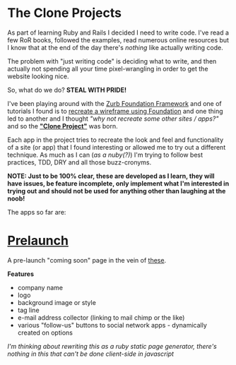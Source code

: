 The Clone Projects
===============

As part of learning Ruby and Rails I decided I need to write code. I've read a few RoR books, followed the examples, read numerous online resources but I know that at the end of the day there's _nothing_ like actually writing code.

The problem with "just writing code" is deciding what to write, and then actually not spending all your time pixel-wrangling in order to get the website looking nice. 

So, what do we do? __STEAL WITH PRIDE!__

I've been playing around with the [Zurb Foundation Framework](http://foundation.zurb.com/) and one of tutorials I found is to [recreate a wireframe using Foundation](http://www.netmagazine.com/tutorials/quickly-build-prototype-test-any-device) and one thing led to another and I thought _"why not recreate some other sites / apps?"_ and so the [__"Clone Project"__](http://github/christiet/clone_project) was born.

Each app in the project tries to recreate the look and feel and functionality of a site (or app) that I found interesting or allowed me to try out a different technique. As much as I can (_as a nuby(?)_) I'm trying to follow best practices, TDD, DRY and all those buzz-cronyms.

__NOTE: Just to be 100% clear, these are developed as I learn, they will have issues, be feature incomplete, only implement what I'm interested in trying out and should not be used for anything other than laughing at the noob!__

The apps so far are:

[Prelaunch](http://github/christiet/clone_project/prelaunch)
===============
A pre-launch "coming soon" page in the vein of [these](http://sixrevisions.com/design-showcase-inspiration/25-beautiful-examples-of-coming-soon-pages/).

__Features__

* company name
* logo
* background image or style
* tag line
* e-mail address collector (linking to mail chimp or the like)
* various "follow-us" buttons to social network apps - dynamically created on options

_I'm thinking about rewriting this as a ruby static page generator, there's nothing in this that can't be done client-side in javascript_


